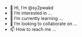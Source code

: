 - 👋 Hi, I’m @sy2pwakd
- 👀 I’m interested in ...
- 🌱 I’m currently learning ...
- 💞️ I’m looking to collaborate on ...
- 📫 How to reach me ...

<!---
sy2pwakd/sy2pwakd is a ✨ special ✨ repository because its `README.md` (this file) appears on your GitHub profile.
You can click the Preview link to take a look at your changes.
--->
